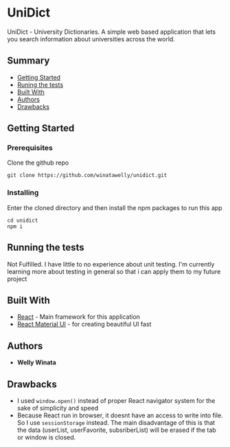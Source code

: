 # UniDict

UniDict - University Dictionaries. 
A simple web based application that lets you search information about universities across the world.

## Summary

  - [Getting Started](#getting-started)
  - [Runing the tests](#running-the-tests)
  - [Built With](#built-with)
  - [Authors](#authors)
  - [Drawbacks](#drawbacks)


## Getting Started

### Prerequisites

Clone the github repo

    git clone https://github.com/winatawelly/unidict.git

### Installing
Enter the cloned directory and then install the npm packages to run this app


    cd unidict
    npm i


## Running the tests

Not Fulfilled.
I have little to no experience about unit testing. I'm currently learning more about testing in general so that i can apply them to my future project


## Built With

  - [React](https://reactjs.org/) - Main framework for this application
  - [React Material UI](https://material-ui.com/components/text-fields/) - for creating beautiful UI fast

## Authors

  - **Welly Winata**
 
## Drawbacks

- I used `window.open()` instead of proper React navigator system for the sake of simplicity and speed
- Because React run in browser, it doesnt have an access to write into file. So I use `sessionStorage` instead. The main disadvantage of this is that the data (userList, userFavorite, subsriberList) will be erased if the tab or window is closed.


